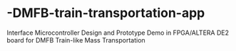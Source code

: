 # -DMFB-train-transportation-app
Interface Microcontroller Design and Prototype Demo in FPGA/ALTERA DE2 board for DMFB Train-like Mass Transportation
